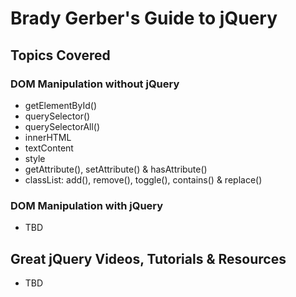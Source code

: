 # Brady Gerber's Guide to jQuery

## Topics Covered

### DOM Manipulation without jQuery
* getElementById()
* querySelector()
* querySelectorAll()
* innerHTML
* textContent
* style
* getAttribute(), setAttribute() & hasAttribute()
* classList: add(), remove(), toggle(), contains() & replace()

### DOM Manipulation with jQuery
* TBD

## Great jQuery Videos, Tutorials & Resources
* TBD
